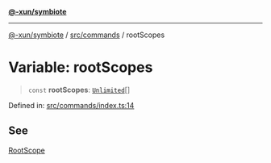 [**@-xun/symbiote**](../../../README.md)

***

[@-xun/symbiote](../../../README.md) / [src/commands](../README.md) / rootScopes

# Variable: rootScopes

> `const` **rootScopes**: [`Unlimited`](../../configure/enumerations/UnlimitedGlobalScope.md#unlimited)[]

Defined in: [src/commands/index.ts:14](https://github.com/Xunnamius/symbiote/blob/2e19fbb73f32694e0ab61a9670538fab89e2de03/src/commands/index.ts#L14)

## See

[RootScope](../../configure/enumerations/UnlimitedGlobalScope.md)
